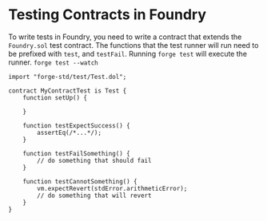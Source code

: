 # Testing Contracts in Foundry

To write tests in Foundry, you need to write a contract that extends the `Foundry.sol` test contract. The functions 
that the test runner will run need to be prefixed with `test`, and `testFail`. Running `forge test` 
will execute the runner. `forge test --watch` 

```solidity
import "forge-std/test/Test.dol";

contract MyContractTest is Test {
    function setUp() {
        
    }
    
    function testExpectSuccess() {
        assertEq(/*...*/);
    }
    
    function testFailSomething() {
        // do something that should fail
    }
    
    function testCannotSomething() {
        vm.expectRevert(stdError.arithmeticError);
        // do something that will revert
    }
}
```